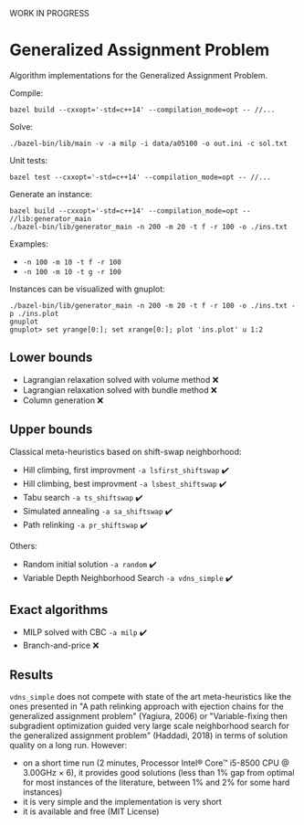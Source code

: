 WORK IN PROGRESS

# Generalized Assignment Problem

Algorithm implementations for the Generalized Assignment Problem.

Compile:
```
bazel build --cxxopt='-std=c++14' --compilation_mode=opt -- //...
```

Solve:
```
./bazel-bin/lib/main -v -a milp -i data/a05100 -o out.ini -c sol.txt
```

Unit tests:
```
bazel test --cxxopt='-std=c++14' --compilation_mode=opt -- //...
```

Generate an instance:
```
bazel build --cxxopt='-std=c++14' --compilation_mode=opt -- //lib:generator_main
./bazel-bin/lib/generator_main -n 200 -m 20 -t f -r 100 -o ./ins.txt
```

Examples:
- `-n 100 -m 10 -t f -r 100`
- `-n 100 -m 10 -t g -r 100`

Instances can be visualized with gnuplot:
```
./bazel-bin/lib/generator_main -n 200 -m 20 -t f -r 100 -o ./ins.txt -p ./ins.plot
gnuplot
gnuplot> set yrange[0:]; set xrange[0:]; plot 'ins.plot' u 1:2
```

## Lower bounds

- Lagrangian relaxation solved with volume method :x:
- Lagrangian relaxation solved with bundle method :x:
- Column generation :x:

## Upper bounds

Classical meta-heuristics based on shift-swap neighborhood:
- Hill climbing, first improvment `-a lsfirst_shiftswap` :heavy_check_mark:
- Hill climbing, best improvment `-a lsbest_shiftswap` :heavy_check_mark:
- Tabu search `-a ts_shiftswap` :heavy_check_mark:
- Simulated annealing `-a sa_shiftswap` :heavy_check_mark:
- Path relinking `-a pr_shiftswap` :heavy_check_mark:

Others:
- Random initial solution `-a random` :heavy_check_mark:
- Variable Depth Neighborhood Search `-a vdns_simple` :heavy_check_mark:

## Exact algorithms

- MILP solved with CBC `-a milp` :heavy_check_mark:
- Branch-and-price :x:

## Results

`vdns_simple` does not compete with state of the art meta-heuristics like the ones presented in "A path relinking approach with ejection chains for the generalized assignment problem" (Yagiura, 2006) or "Variable-fixing then subgradient optimization guided very large scale neighborhood search for the generalized assignment problem" (Haddadi, 2018) in terms of solution quality on a long run. However:
- on a short time run (2 minutes, Processor Intel® Core™ i5-8500 CPU @ 3.00GHz × 6), it provides good solutions (less than 1% gap from optimal for most instances of the literature, between 1% and 2% for some hard instances)
- it is very simple and the implementation is very short
- it is available and free (MIT License)

